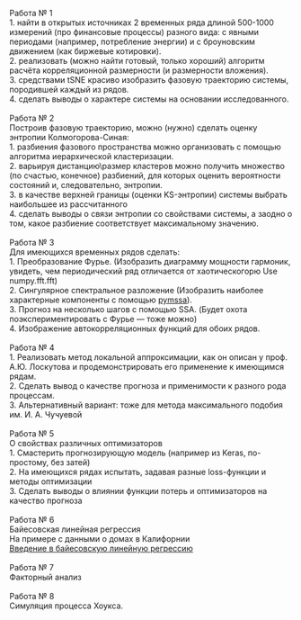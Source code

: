 Работа № 1 <BR>
    1. найти в открытых источниках 2 временных ряда длиной 500-1000 измерений (про финансовые процессы) разного вида: с явными периодами (например, потребление энергии) и с броуновским движением (как биржевые котировки).<BR>
    2. реализовать (можно найти готовый, только хороший) алгоритм расчёта корреляционной размерности (и размерности вложения).<BR>
    3. средствами tSNE красиво изобразить фазовую траекторию системы, породившей каждый из рядов.<BR>
    4. сделать выводы о характере системы на основании исследованного.<BR>
<BR>
Работа № 2 <BR>
Построив фазовую траекторию, можно (нужно) сделать оценку энтропии Колмогорова-Синая:<BR>
    1.  разбиения фазового пространства можно организовать с помощью алгоритма иерархической кластеризации.<BR>
    2.  варьируя дистанцию\размер кластеров можно получить множество (по счастью, конечное) разбиений, для которых оценить вероятности состояний и, следовательно, энтропии.<BR>
    3.  в качестве верхней границы (оценки KS-энтропии) системы выбрать наибольшее из рассчитанного<BR>
    4.  сделать выводы о связи энтропии со свойствами системы, а заодно о том, какое разбиение соответствует максимальному значению.<BR><BR>
Работа № 3<BR>
Для имеющихся временных рядов сделать:<BR>
    1. Преобразование Фурье. (Изобразить диаграмму мощности гармоник, увидеть, чем периодический ряд отличается от хаотическогорю Use numpy.fft.fft)<BR>
    2. Сингулярное спектральное разложение (Изобразить наиболее характерные компоненты с помощью <A href=https://github.com/kieferk/pymssa >pymssa</A>).<BR>
    3. Прогноз на несколько шагов с помощью SSA. (Будет охота поэкспериментировать с Фурье — тоже можно)<BR>
    4. Изображение автокорреляционных функций для обоих рядов.<BR><BR>
Работа № 4<BR>
    1. Реализовать метод локальной аппроксимации, как он описан у проф. А.Ю. Лоскутова и продемонстрировать его применение к имеющимся рядам.<BR>
    2. Сделать вывод о качестве прогноза и применимости к разного рода процессам.<BR>
    3. Альтернативный вариант: тоже для метода максимального подобия им. И. А. Чучуевой<BR>
<BR>
Работа № 5<BR>
О свойствах различных оптимизаторов<BR>
    1. Смастерить прогнозирующую модель (например из Keras, по-простому, без затей)<BR>
    2. На имеющихся рядах испытать, задавая разные loss-функции и методы оптимизации<BR>
    3. Сделать выводы о влиянии функции потерь и оптимизаторов на качество прогноза<BR>
<BR>
Работа № 6<BR>
Байесовская линейная регрессия<BR>
На примере с данными о домах в Калифорнии<BR>
<A href=https://machinelearningmastery.ru/introduction-to-bayesian-linear-regression-e66e60791ea7/>Введение в байесовскую линейную регрессию</A> <BR><BR>
Работа № 7<BR>
Факторный анализ<BR><BR>
Работа № 8<BR>
Симуляция процесса Хоукса. <BR>
